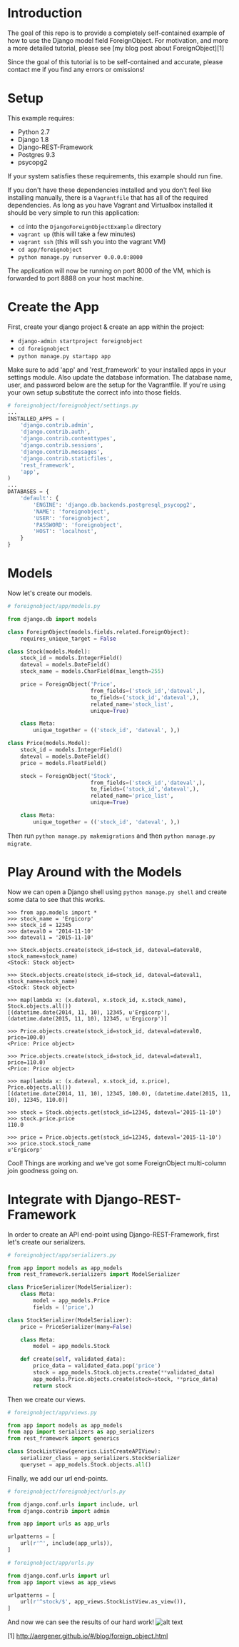 # Introduction
The goal of this repo is to provide a completely self-contained example of how
to use the Django model field ForeignObject. For motivation, and more a more detailed
tutorial, please see [my blog post about ForeignObject][1]

Since the goal of this tutorial is to be self-contained and accurate,
please contact me if you find any errors or omissions!

# Setup
This example requires:
  - Python 2.7
  - Django 1.8
  - Django-REST-Framework
  - Postgres 9.3
  - psycopg2

If your system satisfies these requirements, this example should run fine.

If you don't have these dependencies installed and you don't feel like installing
manually, there is a `Vagrantfile` that has all of the required dependencies.
As long as you have Vagrant and Virtualbox installed it should be very simple to run this application:
  - `cd` into the `DjangoForeignObjectExample` directory
  - `vagrant up` (this will take a few minutes)
  - `vagrant ssh` (this will ssh you into the vagrant VM)
  - `cd app/foreignobject`
  - `python manage.py runserver 0.0.0.0:8000`

The application will now be running on port 8000 of the VM, which is forwarded
to port 8888 on your host machine.


# Create the App
First, create your django project & create an app within the project:
  - `django-admin startproject foreignobject`
  - `cd foreignobject`
  - `python manage.py startapp app`

Make sure to add 'app' and 'rest_framework' to your installed apps in your settings module.
Also update the database information. The database name, user, and password below are the
setup for the Vagrantfile. If you're using your own setup substitute the correct info
into those fields.
```python
# foreignobject/foreignobject/settings.py
...
INSTALLED_APPS = (
    'django.contrib.admin',
    'django.contrib.auth',
    'django.contrib.contenttypes',
    'django.contrib.sessions',
    'django.contrib.messages',
    'django.contrib.staticfiles',
    'rest_framework',
    'app',
)
...
DATABASES = {
    'default': {
        'ENGINE': 'django.db.backends.postgresql_psycopg2',
        'NAME': 'foreignobject',
        'USER': 'foreignobject',
        'PASSWORD': 'foreignobject',
        'HOST': 'localhost',
    }
}
```

# Models
Now let's create our models.

```python
# foreignobject/app/models.py

from django.db import models

class ForeignObject(models.fields.related.ForeignObject):
    requires_unique_target = False

class Stock(models.Model):
    stock_id = models.IntegerField()
    dateval = models.DateField()
    stock_name = models.CharField(max_length=255)

    price = ForeignObject('Price',
                          from_fields=('stock_id','dateval',),
                          to_fields=('stock_id','dateval',),
                          related_name='stock_list',
                          unique=True)

    class Meta:
        unique_together = (('stock_id', 'dateval', ),)

class Price(models.Model):
    stock_id = models.IntegerField()
    dateval = models.DateField()
    price = models.FloatField()

    stock = ForeignObject('Stock',
                          from_fields=('stock_id','dateval',),
                          to_fields=('stock_id','dateval',),
                          related_name='price_list',
                          unique=True)

    class Meta:
        unique_together = (('stock_id', 'dateval', ),)
```

Then run `python manage.py makemigrations` and then `python manage.py migrate`.

# Play Around with the Models
Now we can open a Django shell using `python manage.py shell`
and create some data to see that this works.
```
>>> from app.models import *
>>> stock_name = 'Ergicorp'
>>> stock_id = 12345
>>> dateval0 = '2014-11-10'
>>> dateval1 = '2015-11-10'

>>> Stock.objects.create(stock_id=stock_id, dateval=dateval0, stock_name=stock_name)
<Stock: Stock object>

>>> Stock.objects.create(stock_id=stock_id, dateval=dateval1, stock_name=stock_name)
<Stock: Stock object>

>>> map(lambda x: (x.dateval, x.stock_id, x.stock_name), Stock.objects.all())
[(datetime.date(2014, 11, 10), 12345, u'Ergicorp'), (datetime.date(2015, 11, 10), 12345, u'Ergicorp')]

>>> Price.objects.create(stock_id=stock_id, dateval=dateval0, price=100.0)
<Price: Price object>

>>> Price.objects.create(stock_id=stock_id, dateval=dateval1, price=110.0)
<Price: Price object>

>>> map(lambda x: (x.dateval, x.stock_id, x.price), Price.objects.all())
[(datetime.date(2014, 11, 10), 12345, 100.0), (datetime.date(2015, 11, 10), 12345, 110.0)]

>>> stock = Stock.objects.get(stock_id=12345, dateval='2015-11-10')
>>> stock.price.price
110.0

>>> price = Price.objects.get(stock_id=12345, dateval='2015-11-10')
>>> price.stock.stock_name
u'Ergicorp'
```
Cool! Things are working and we've got some ForeignObject multi-column join goodness going on.

# Integrate with Django-REST-Framework
In order to create an API end-point using Django-REST-Framework, first let's
create our serializers.

```python
# foreignobject/app/serializers.py

from app import models as app_models
from rest_framework.serializers import ModelSerializer

class PriceSerializer(ModelSerializer):
    class Meta:
        model = app_models.Price
        fields = ('price',)

class StockSerializer(ModelSerializer):
    price = PriceSerializer(many=False)

    class Meta:
        model = app_models.Stock

    def create(self, validated_data):
        price_data = validated_data.pop('price')
        stock = app_models.Stock.objects.create(**validated_data)
        app_models.Price.objects.create(stock=stock, **price_data)
        return stock
```

Then we create our views.

```python
# foreignobject/app/views.py

from app import models as app_models
from app import serializers as app_serializers
from rest_framework import generics

class StockListView(generics.ListCreateAPIView):
    serializer_class = app_serializers.StockSerializer
    queryset = app_models.Stock.objects.all()
```

Finally, we add our url end-points.

```python
# foreignobject/foreignobject/urls.py

from django.conf.urls import include, url
from django.contrib import admin

from app import urls as app_urls

urlpatterns = [
    url(r'^', include(app_urls)),
]
```

```python
# foreignobject/app/urls.py

from django.conf.urls import url
from app import views as app_views

urlpatterns = [
    url(r'^stock/$', app_views.StockListView.as_view()),
]
```

And now we can see the results of our hard work!
![alt text](final_result.png "Django-REST-Framework URL End-point")


[1] http://aergener.github.io/#/blog/foreign_object.html
